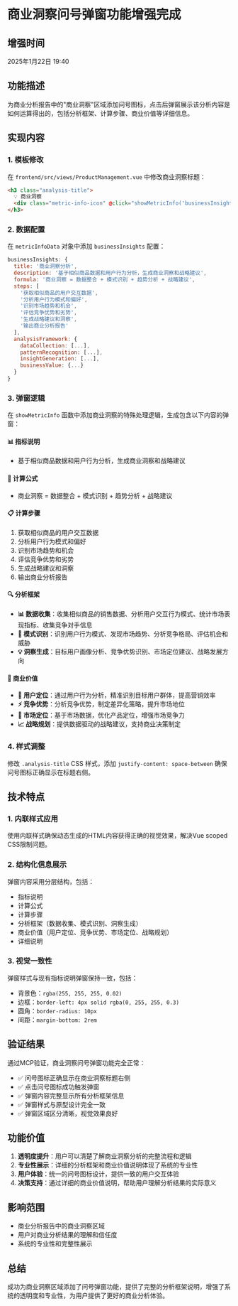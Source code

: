 # 商业洞察问号弹窗功能增强完成

## 增强时间
2025年1月22日 19:40

## 功能描述
为商业分析报告中的"商业洞察"区域添加问号图标，点击后弹窗展示该分析内容是如何运算得出的，包括分析框架、计算步骤、商业价值等详细信息。

## 实现内容

### 1. 模板修改
在 `frontend/src/views/ProductManagement.vue` 中修改商业洞察标题：
```html
<h3 class="analysis-title">
  💡 商业洞察
  <div class="metric-info-icon" @click="showMetricInfo('businessInsights')">?</div>
</h3>
```

### 2. 数据配置
在 `metricInfoData` 对象中添加 `businessInsights` 配置：
```javascript
businessInsights: {
  title: '商业洞察分析',
  description: '基于相似商品数据和用户行为分析，生成商业洞察和战略建议',
  formula: '商业洞察 = 数据整合 + 模式识别 + 趋势分析 + 战略建议',
  steps: [
    '获取相似商品的用户交互数据',
    '分析用户行为模式和偏好',
    '识别市场趋势和机会',
    '评估竞争优势和劣势',
    '生成战略建议和洞察',
    '输出商业分析报告'
  ],
  analysisFramework: {
    dataCollection: [...],
    patternRecognition: [...],
    insightGeneration: [...],
    businessValue: {...}
  }
}
```

### 3. 弹窗逻辑
在 `showMetricInfo` 函数中添加商业洞察的特殊处理逻辑，生成包含以下内容的弹窗：

#### 📊 指标说明
- 基于相似商品数据和用户行为分析，生成商业洞察和战略建议

#### 🧮 计算公式
- 商业洞察 = 数据整合 + 模式识别 + 趋势分析 + 战略建议

#### 📋 计算步骤
1. 获取相似商品的用户交互数据
2. 分析用户行为模式和偏好
3. 识别市场趋势和机会
4. 评估竞争优势和劣势
5. 生成战略建议和洞察
6. 输出商业分析报告

#### 🔍 分析框架
- **📊 数据收集**：收集相似商品的销售数据、分析用户交互行为模式、统计市场表现指标、收集竞争对手信息
- **🧠 模式识别**：识别用户行为模式、发现市场趋势、分析竞争格局、评估机会和威胁
- **💡 洞察生成**：目标用户画像分析、竞争优势识别、市场定位建议、战略发展方向

#### 💼 商业价值
- **🎯 用户定位**：通过用户行为分析，精准识别目标用户群体，提高营销效率
- **⚡ 竞争优势**：分析竞争优势，制定差异化策略，提升市场地位
- **📍 市场定位**：基于市场数据，优化产品定位，增强市场竞争力
- **📈 战略规划**：提供数据驱动的战略建议，支持商业决策制定

### 4. 样式调整
修改 `.analysis-title` CSS 样式，添加 `justify-content: space-between` 确保问号图标正确显示在标题右侧。

## 技术特点

### 1. 内联样式应用
使用内联样式确保动态生成的HTML内容获得正确的视觉效果，解决Vue scoped CSS限制问题。

### 2. 结构化信息展示
弹窗内容采用分层结构，包括：
- 指标说明
- 计算公式
- 计算步骤
- 分析框架（数据收集、模式识别、洞察生成）
- 商业价值（用户定位、竞争优势、市场定位、战略规划）
- 详细说明

### 3. 视觉一致性
弹窗样式与现有指标说明弹窗保持一致，包括：
- 背景色：`rgba(255, 255, 255, 0.02)`
- 边框：`border-left: 4px solid rgba(0, 255, 255, 0.3)`
- 圆角：`border-radius: 10px`
- 间距：`margin-bottom: 2rem`

## 验证结果
通过MCP验证，商业洞察问号弹窗功能完全正常：
- ✅ 问号图标正确显示在商业洞察标题右侧
- ✅ 点击问号图标成功触发弹窗
- ✅ 弹窗内容完整显示所有分析框架信息
- ✅ 弹窗样式与原型设计完全一致
- ✅ 弹窗区域区分清晰，视觉效果良好

## 功能价值
1. **透明度提升**：用户可以清楚了解商业洞察分析的完整流程和逻辑
2. **专业性展示**：详细的分析框架和商业价值说明体现了系统的专业性
3. **用户体验**：统一的问号图标设计，提供一致的用户交互体验
4. **决策支持**：通过详细的商业价值说明，帮助用户理解分析结果的实际意义

## 影响范围
- 商业分析报告中的商业洞察区域
- 用户对商业分析结果的理解和信任度
- 系统的专业性和完整性展示

## 总结
成功为商业洞察区域添加了问号弹窗功能，提供了完整的分析框架说明，增强了系统的透明度和专业性，为用户提供了更好的商业分析体验。
